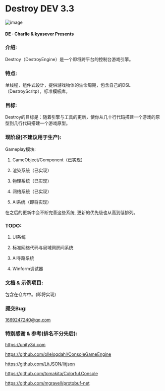 # Destroy DEV 3.3

![image]("https://raw.githubusercontent.com/ProcessCA/Destroy/master/Images/RedDeadRedemption.png")

#### DE · Charlie & kyasever Presents

### 介绍:
Destroy（DestroyEngine）是一个即将跨平台的控制台游戏引擎。

### 特点:
单线程，组件式设计，提供游戏物体的生命周期，包含自己的DSL（DestroyScritp），标准模板库。

### 目标:
Destroy的目标是：随着引擎与工具的更新，使你从几十行代码搭建一个游戏的原型到几行代码搭建一个游戏原型。

### 现阶段(不建议用于生产):

Gameplay模块:

1. GameObject/Component（已实现）

2. 渲染系统（已实现）

3. 物理系统（已实现）

4. 网络系统（已实现）

5. AI系统（即将实现）

在之后的更新中会不断完善这些系统, 更新的优先级也从高到低排列。

### TODO:

1. UI系统

2. 标准网络代码与局域网房间系统

3. AI寻路系统

4. Winform调试器

### 文档 & 示例项目:

包含在仓库中。(即将实现)

### 提交Bug:

1669247240@qq.com

### 特别感谢 & 参考(排名不分先后):

https://unity3d.com

https://github.com/ollelogdahl/ConsoleGameEngine

https://github.com/LitJSON/litjson

https://github.com/tomakita/Colorful.Console

https://github.com/mgravell/protobuf-net